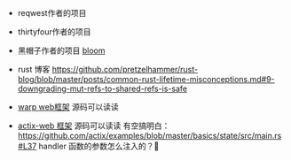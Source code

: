 
- reqwest作者的项目

- thirtyfour作者的项目

- 黑帽子作者的项目
[bloom](https://github.com/skerkour/bloom)

- rust 博客
https://github.com/pretzelhammer/rust-blog/blob/master/posts/common-rust-lifetime-misconceptions.md#9-downgrading-mut-refs-to-shared-refs-is-safe

- [warp web框架](https://github.com/seanmonstar/warp) 源码可以读读
- [actix-web 框架](https://github.com/actix/actix-web) 源码可以读读
    有空搞明白： https://github.com/actix/examples/blob/master/basics/state/src/main.rs#L37
    handler 函数的参数怎么注入的？🤔️